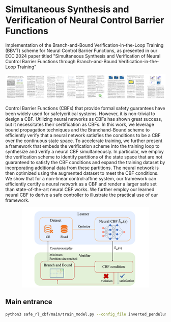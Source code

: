 # Simultaneous Synthesis and Verification of Neural Control Barrier Functions

Implementation of the Branch-and-Bound Verification-in-the-Loop Training (BBVT) scheme for Neural Control Barrier Functions, as presented in our ECC 2024 paper titled "Simultaneous Synthesis and Verification of Neural Control Barrier Functions through Branch-and-Bound Verification-in-the-Loop Training"

[![](assets/paper_teaser.jpg)](https://arxiv.org/pdf/2311.10438.pdf)

Control Barrier Functions (CBFs) that provide formal safety guarantees have been widely used for safetycritical systems. However, it is non-trivial to design a CBF. Utilizing neural networks as CBFs has shown great success,
but it necessitates their certification as CBFs. In this work, we leverage bound propagation techniques and the Branchand-Bound scheme to efficiently verify that a neural network satisfies the conditions to be a CBF over the continuous state space. To accelerate training, we further present a framework that embeds the verification scheme into the training loop to synthesize and verify a neural CBF simultaneously. In particular, we employ the verification scheme to identify partitions of the state space that are not guaranteed to satisfy the CBF conditions and expand the training dataset by incorporating additional data from these partitions. The neural network is then optimized using the augmented dataset to meet the CBF conditions. We show that for a non-linear control-affine system, our framework can efficiently certify a neural network as a CBF and render a larger safe set than state-of-the-art neural CBF works. We further employ our learned neural CBF to derive a safe controller to illustrate the practical use of our framework.

<div style="text-align:center;">
<img src="assets/schematic_overview.jpg" alt="BBVT Scheme" width="400">
</div>


## Main entrance

```bash
python3 safe_rl_cbf/main/train_model.py --config_file inverted_pendulum_pretrained.json
```
